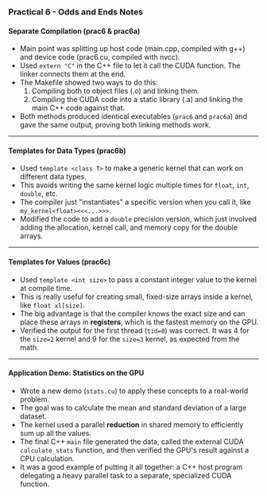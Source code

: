 ### Practical 6 - Odds and Ends Notes

#### Separate Compilation (prac6 & prac6a)
* Main point was splitting up host code (main.cpp, compiled with g++) and device code (prac6.cu, compiled with nvcc).
* Used `extern "C"` in the C++ file to let it call the CUDA function. The linker connects them at the end.
* The Makefile showed two ways to do this:
    1.  Compiling both to object files (.o) and linking them.
    2.  Compiling the CUDA code into a static library (.a) and linking the main C++ code against that.
* Both methods produced identical executables (`prac6` and `prac6a`) and gave the same output, proving both linking methods work.

---

#### Templates for Data Types (prac6b)
* Used `template <class T>` to make a generic kernel that can work on different data types.
* This avoids writing the same kernel logic multiple times for `float`, `int`, `double`, etc.
* The compiler just "instantiates" a specific version when you call it, like `my_kernel<float><<<...>>>`.
* Modified the code to add a `double` precision version, which just involved adding the allocation, kernel call, and memory copy for the double arrays.

---

#### Templates for Values (prac6c)
* Used `template <int size>` to pass a constant integer value to the kernel at compile time.
* This is really useful for creating small, fixed-size arrays inside a kernel, like `float xl[size]`.
* The big advantage is that the compiler knows the exact size and can place these arrays in **registers**, which is the fastest memory on the GPU.
* Verified the output for the first thread (`tid=0`) was correct. It was 4 for the `size=2` kernel and 9 for the `size=3` kernel, as expected from the math.

---

#### Application Demo: Statistics on the GPU
* Wrote a new demo (`stats.cu`) to apply these concepts to a real-world problem.
* The goal was to calculate the mean and standard deviation of a large dataset.
* The kernel used a parallel **reduction** in shared memory to efficiently sum up all the values.
* The final C++ `main` file generated the data, called the external CUDA `calculate_stats` function, and then verified the GPU's result against a CPU calculation.
* It was a good example of putting it all together: a C++ host program delegating a heavy parallel task to a separate, specialized CUDA function.